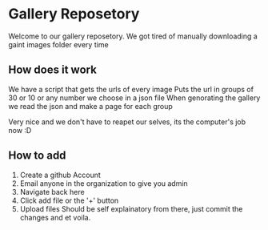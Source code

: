 # Gallery Reposetory

Welcome to our gallery reposetory. We got tired of manually downloading a gaint images folder every time

## How does it work
We have a script that gets the urls of every image
Puts the url in groups of 30 or 10 or any number  we choose in a json file
When genorating the gallery we read the json and make a page for each group

Very nice and we don't have to reapet our selves, its the computer's job now :D

## How to add
1. Create a github Account
2. Email anyone in the organization to give you admin
3. Navigate back here
4. Click add file or the '+' button
5. Upload files
Should be self explainatory from there, just commit the changes and et voila.
